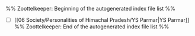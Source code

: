 %% Zoottelkeeper: Beginning of the autogenerated index file list  %%
- [ ]  [[06 Society/Personalities of Himachal Pradesh/YS Parmar|YS Parmar]]
%% Zoottelkeeper: End of the autogenerated index file list  %%
